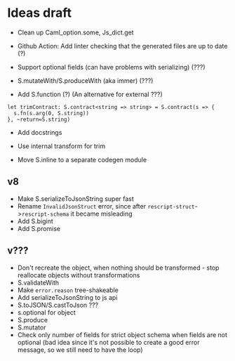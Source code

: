 # Ideas draft

- Clean up Caml_option.some, Js_dict.get

- Github Action: Add linter checking that the generated files are up to date (?)

- Support optional fields (can have problems with serializing) (???)

- S.mutateWith/S.produceWith (aka immer) (???)

- Add S.function (?) (An alternative for external ???)

```
let trimContract: S.contract<string => string> = S.contract(s => {
  s.fn(s.arg(0, S.string))
}, ~return=S.string)
```

- Add docstrings

- Use internal transform for trim

- Move S.inline to a separate codegen module

## v8

- Make S.serializeToJsonString super fast
- Rename `InvalidJsonStruct` error, since after `rescript-struct`->`rescript-schema` it became misleading
- Add S.bigint
- Add S.promise

## v???

- Don't recreate the object, when nothing should be transformed - stop reallocate objects without transformations
- S.validateWith
- Make `error.reason` tree-shakeable
- Add serializeToJsonString to js api
- S.toJSON/S.castToJson ???
- s.optional for object
- S.produce
- S.mutator
- Check only number of fields for strict object schema when fields are not optional (bad idea since it's not possible to create a good error message, so we still need to have the loop)
